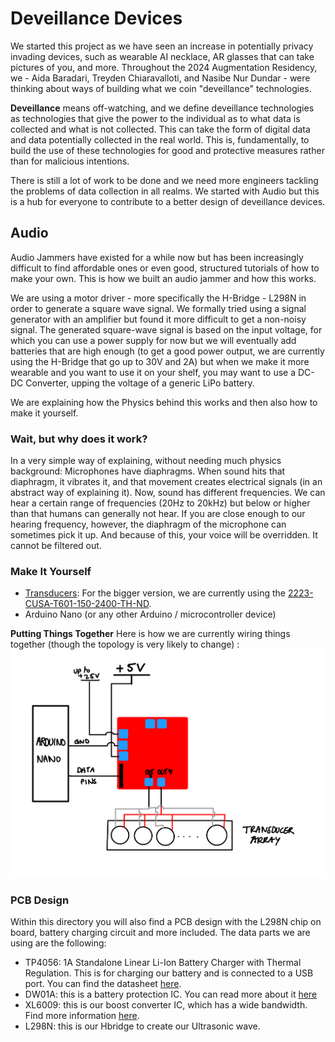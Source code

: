 # Deveillance Devices
We started this project as we have seen an increase in potentially privacy invading devices, such as wearable AI necklace, AR glasses that can take pictures of you, and more. Throughout the 2024 Augmentation Residency, we - Aida Baradari, Treyden Chiaravalloti, and Nasibe Nur Dundar - were thinking about ways of building what we coin "deveillance" technologies. 

**Deveillance** means off-watching, and we define deveillance technologies as technologies that give the power to the individual as to what data is collected and what is not collected. This can take the form of digital data and data potentially collected in the real world. This is, fundamentally, to build the use of these technologies for good and protective measures rather than for malicious intentions. 

There is still a lot of work to be done and we need more engineers tackling the problems of data collection in all realms. We started with Audio but this is a hub for everyone to contribute to a better design of deveillance devices. 

## Audio
Audio Jammers have existed for a while now but has been increasingly difficult to find affordable ones or even good, structured tutorials of how to make your own. This is how we built an audio jammer and how this works.

We are using a motor driver - more specifically the H-Bridge - L298N in order to generate a square wave signal. We formally tried using a signal generator with an amplifier but found it more difficult to get a non-noisy signal. 
The generated square-wave signal is based on the input voltage, for which you can use a power supply for now but we will eventually add batteries that are high enough (to get a good power output, we are currently using the H-Bridge that go up to 30V and 2A) but when we make it more wearable and you want to use it on your shelf, you may want to use a DC-DC Converter, upping the voltage of a generic LiPo battery. 

We are explaining how the Physics behind this works and then also how to make it yourself. 

### Wait, but why does it work? 
In a very simple way of explaining, without needing much physics background: Microphones have diaphragms. When sound hits that diaphragm, it vibrates it, and that movement creates electrical signals (in an abstract way of explaining it). 
Now, sound has different frequencies. We can hear a certain range of frequencies (20Hz to 20kHz) but below or higher than that humans can generally not hear. If you are close enough to our hearing frequency, however, the diaphragm of the microphone can sometimes pick it up. 
And because of this, your voice will be overridden. It cannot be filtered out. 

### Make It Yourself
- [Transducers](https://en.wikipedia.org/wiki/Transducer): For the bigger version, we are currently using the [2223-CUSA-T601-150-2400-TH-ND](https://www.digikey.com/en/products/detail/same-sky-formerly-cui-devices/CUSA-T601-150-2400-TH/16579211). 
- Arduino Nano (or any other Arduino / microcontroller device)

**Putting Things Together**
Here is how we are currently wiring things together (though the topology is very likely to change) :
![alt text](https://github.com/AugmentHub/deveillance/blob/main/Circuit_diagram.jpeg)


### PCB Design 
Within this directory you will also find a PCB design with the L298N chip on board, battery charging circuit and more included. 
The data parts we are using are the following: 

- TP4056: 1A Standalone Linear Li-Ion Battery Charger with Thermal Regulation. This is for charging our battery and is connected to a USB port. You can find the datasheet [here](https://dlnmh9ip6v2uc.cloudfront.net/datasheets/Prototyping/TP4056.pdf). 
- DW01A: this is a battery protection IC. You can read more about it [here](https://hmsemi.com/downfile/dw01a.pdf)
- XL6009: this is our boost converter IC, which has a wide bandwidth. Find more information [here](https://www.haoyuelectronics.com/Attachment/XL6009/XL6009-DC-DC-Converter-Datasheet.pdf).
- L298N: this is our Hbridge to create our Ultrasonic wave.